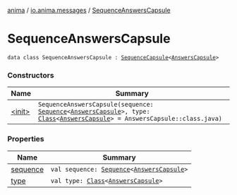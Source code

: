 [anima](../../index.md) / [io.anima.messages](../index.md) / [SequenceAnswersCapsule](./index.md)

# SequenceAnswersCapsule

`data class SequenceAnswersCapsule : `[`SequenceCapsule`](../../io.anima.transform/-sequence-capsule/index.md)`<`[`AnswersCapsule`](../-answers-capsule/index.md)`>`

### Constructors

| Name | Summary |
|---|---|
| [&lt;init&gt;](-init-.md) | `SequenceAnswersCapsule(sequence: `[`Sequence`](https://kotlinlang.org/api/latest/jvm/stdlib/kotlin.sequences/-sequence/index.html)`<`[`AnswersCapsule`](../-answers-capsule/index.md)`>, type: `[`Class`](https://docs.oracle.com/javase/6/docs/api/java/lang/Class.html)`<`[`AnswersCapsule`](../-answers-capsule/index.md)`> = AnswersCapsule::class.java)` |

### Properties

| Name | Summary |
|---|---|
| [sequence](sequence.md) | `val sequence: `[`Sequence`](https://kotlinlang.org/api/latest/jvm/stdlib/kotlin.sequences/-sequence/index.html)`<`[`AnswersCapsule`](../-answers-capsule/index.md)`>` |
| [type](type.md) | `val type: `[`Class`](https://docs.oracle.com/javase/6/docs/api/java/lang/Class.html)`<`[`AnswersCapsule`](../-answers-capsule/index.md)`>` |

